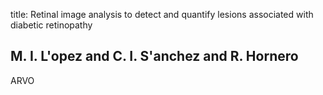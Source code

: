 title: Retinal image analysis to detect and quantify lesions associated with diabetic retinopathy

## M. I. L'opez and C. I. S'anchez and R. Hornero
ARVO

